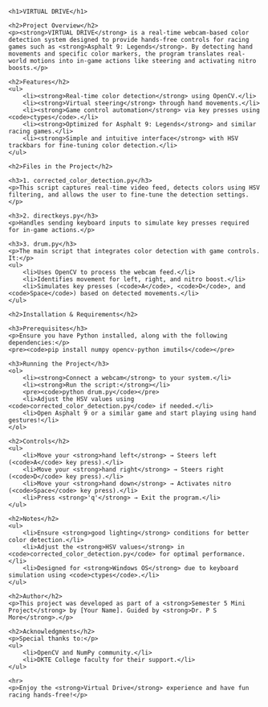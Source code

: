

    <h1>VIRTUAL DRIVE</h1>

    <h2>Project Overview</h2>
    <p><strong>VIRTUAL DRIVE</strong> is a real-time webcam-based color detection system designed to provide hands-free controls for racing games such as <strong>Asphalt 9: Legends</strong>. By detecting hand movements and specific color markers, the program translates real-world motions into in-game actions like steering and activating nitro boosts.</p>

    <h2>Features</h2>
    <ul>
        <li><strong>Real-time color detection</strong> using OpenCV.</li>
        <li><strong>Virtual steering</strong> through hand movements.</li>
        <li><strong>Game control automation</strong> via key presses using <code>ctypes</code>.</li>
        <li><strong>Optimized for Asphalt 9: Legends</strong> and similar racing games.</li>
        <li><strong>Simple and intuitive interface</strong> with HSV trackbars for fine-tuning color detection.</li>
    </ul>

    <h2>Files in the Project</h2>
    
    <h3>1. corrected_color_detection.py</h3>
    <p>This script captures real-time video feed, detects colors using HSV filtering, and allows the user to fine-tune the detection settings.</p>
    
    <h3>2. directkeys.py</h3>
    <p>Handles sending keyboard inputs to simulate key presses required for in-game actions.</p>

    <h3>3. drum.py</h3>
    <p>The main script that integrates color detection with game controls. It:</p>
    <ul>
        <li>Uses OpenCV to process the webcam feed.</li>
        <li>Identifies movement for left, right, and nitro boost.</li>
        <li>Simulates key presses (<code>A</code>, <code>D</code>, and <code>Space</code>) based on detected movements.</li>
    </ul>

    <h2>Installation & Requirements</h2>
    
    <h3>Prerequisites</h3>
    <p>Ensure you have Python installed, along with the following dependencies:</p>
    <pre><code>pip install numpy opencv-python imutils</code></pre>

    <h3>Running the Project</h3>
    <ol>
        <li><strong>Connect a webcam</strong> to your system.</li>
        <li><strong>Run the script:</strong></li>
        <pre><code>python drum.py</code></pre>
        <li>Adjust the HSV values using <code>corrected_color_detection.py</code> if needed.</li>
        <li>Open Asphalt 9 or a similar game and start playing using hand gestures!</li>
    </ol>

    <h2>Controls</h2>
    <ul>
        <li>Move your <strong>hand left</strong> → Steers left (<code>A</code> key press).</li>
        <li>Move your <strong>hand right</strong> → Steers right (<code>D</code> key press).</li>
        <li>Move your <strong>hand down</strong> → Activates nitro (<code>Space</code> key press).</li>
        <li>Press <strong>'q'</strong> → Exit the program.</li>
    </ul>

    <h2>Notes</h2>
    <ul>
        <li>Ensure <strong>good lighting</strong> conditions for better color detection.</li>
        <li>Adjust the <strong>HSV values</strong> in <code>corrected_color_detection.py</code> for optimal performance.</li>
        <li>Designed for <strong>Windows OS</strong> due to keyboard simulation using <code>ctypes</code>.</li>
    </ul>

    <h2>Author</h2>
    <p>This project was developed as part of a <strong>Semester 5 Mini Project</strong> by [Your Name]. Guided by <strong>Dr. P S More</strong>.</p>

    <h2>Acknowledgments</h2>
    <p>Special thanks to:</p>
    <ul>
        <li>OpenCV and NumPy community.</li>
        <li>DKTE College faculty for their support.</li>
    </ul>

    <hr>
    <p>Enjoy the <strong>Virtual Drive</strong> experience and have fun racing hands-free!</p>

</body>
</html>
